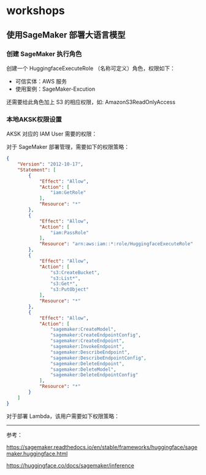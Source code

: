 # workshops

## 使用SageMaker 部署大语言模型

### 创建 SageMaker 执行角色

创建一个  HuggingfaceExecuteRole （名称可定义）角色，权限如下：

- 可信实体：AWS 服务
- 使用案例：SageMaker-Excution

还需要给此角色加上 S3 的相应权限，如: AmazonS3ReadOnlyAccess

### 本地AKSK权限设置

AKSK 对应的 IAM User 需要的权限：

对于 SageMaker 部署管理，需要如下的权限策略：

```json
{
    "Version": "2012-10-17",
    "Statement": [
        {
            "Effect": "Allow",
            "Action": [
                "iam:GetRole"
            ],
            "Resource": "*"
        },
        {
            "Effect": "Allow",
            "Action": [
                "iam:PassRole"
            ],
            "Resource": "arn:aws:iam::*:role/HuggingfaceExecuteRole"
        },
        {
            "Effect": "Allow",
            "Action": [
                "s3:CreateBucket",
                "s3:List*",
                "s3:Get*",
                "s3:PutObject"
            ],
            "Resource": "*"
        },
        {
            "Effect": "Allow",
            "Action": [
                "sagemaker:CreateModel",
                "sagemaker:CreateEndpointConfig",
                "sagemaker:CreateEndpoint",
                "sagemaker:InvokeEndpoint",
                "sagemaker:DescribeEndpoint",
                "sagemaker:DescribeEndpointConfig",
                "sagemaker:DeleteEndpoint",
                "sagemaker:DeleteModel",
                "sagemaker:DeleteEndpointConfig"
            ],
            "Resource": "*"
        }
    ]
}
```

对于部署 Lambda，该用户需要如下权限策略：

---
参考：

<https://sagemaker.readthedocs.io/en/stable/frameworks/huggingface/sagemaker.huggingface.html>

<https://huggingface.co/docs/sagemaker/inference>
